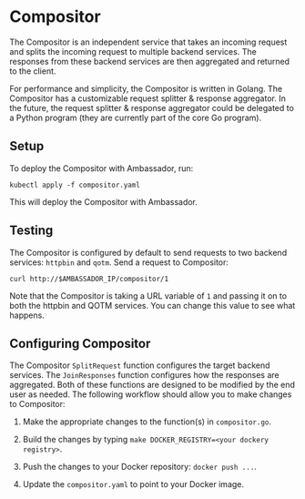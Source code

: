 # Compositor

The Compositor is an independent service that takes an incoming request and splits the incoming request to multiple backend services. The responses from these backend services are then aggregated and returned to the client.

For performance and simplicity, the Compositor is written in Golang. The Compositor has a customizable request splitter & response aggregator. In the future, the request splitter & response aggregator could be delegated to a Python program (they are currently part of the core Go program).

## Setup

To deploy the Compositor with Ambassador, run:

`kubectl apply -f compositor.yaml`

This will deploy the Compositor with Ambassador.

## Testing

The Compositor is configured by default to send requests to two backend services: `httpbin` and `qotm`. Send a request to Compositor:

`curl http://$AMBASSADOR_IP/compositor/1`


Note that the Compositor is taking a URL variable of `1` and passing it on to both the httpbin and QOTM services. You can change this value to see what happens.

## Configuring Compositor

The Compositor `SplitRequest` function configures the target backend services. The `JoinResponses` function configures how the responses are aggregated. Both of these functions are designed to be modified by the end user as needed. The following workflow should allow you to make changes to Compositor:

1. Make the appropriate changes to the function(s) in `compositor.go`.

2. Build the changes by typing `make DOCKER_REGISTRY=<your dockery registry>`. 

3. Push the changes to your Docker repository: `docker push ...`.

4. Update the `compositor.yaml` to point to your Docker image.
